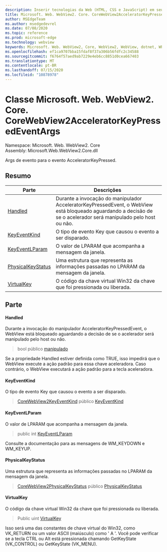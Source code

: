 ```yaml
---
description: Inserir tecnologias da Web (HTML, CSS e JavaScript) em seus aplicativos nativos com o controle WebView2 do Microsoft Edge
title: Microsoft. Web. WebView2. Core. CoreWebView2AcceleratorKeyPressedEventArgs
author: MSEdgeTeam
ms.author: msedgedevrel
ms.date: 07/08/2020
ms.topic: reference
ms.prod: microsoft-edge
ms.technology: webview
keywords: Microsoft. Web. WebView2, Core, WebView2, WebView, dotnet, WPF, WinForms, app, Edge, CoreWebView2, CoreWebView2Controller, controle do navegador, Edge HTML, Microsoft. Web. WebView2. Core. CoreWebView2AcceleratorKeyPressedEventArgs
ms.openlocfilehash: ef1ca9707bba15fdaf8f37a306b56fdfc2c34588
ms.sourcegitcommit: f6764f57aed9ab7229e4eb6cc8851d0cea667403
ms.translationtype: MT
ms.contentlocale: pt-BR
ms.lasthandoff: 07/15/2020
ms.locfileid: "10878978"
---
```

# Classe Microsoft. Web. WebView2. Core. CoreWebView2AcceleratorKeyPressedEventArgs 

Namespace: Microsoft. Web. WebView2. Core \
Assembly: Microsoft.Web.WebView2.Core.dll

Args de evento para o evento AcceleratorKeyPressed.

## Resumo

 Parte                        | Descrições
--------------------------------|---------------------------------------------
[Handled](#handled) | Durante a invocação do manipulador AcceleratorKeyPressedEvent, o WebView está bloqueado aguardando a decisão de se o acelerador será manipulado pelo host ou não.
[KeyEventKind](#keyeventkind) | O tipo de evento Key que causou o evento a ser disparado.
[KeyEventLParam](#keyeventlparam) | O valor de LPARAM que acompanha a mensagem da janela.
[PhysicalKeyStatus](#physicalkeystatus) | Uma estrutura que representa as informações passadas no LPARAM da mensagem da janela.
[VirtualKey](#virtualkey) | O código da chave virtual Win32 da chave que foi pressionada ou liberada.

## Parte

#### Handled 

Durante a invocação do manipulador AcceleratorKeyPressedEvent, o WebView está bloqueado aguardando a decisão de se o acelerador será manipulado pelo host ou não.

> bool público [manipulado](#handled)

Se a propriedade Handled estiver definida como TRUE, isso impedirá que o WebView execute a ação padrão para essa chave aceleradora. Caso contrário, o WebView executará a ação padrão para a tecla aceleradora.

#### KeyEventKind 

O tipo de evento Key que causou o evento a ser disparado.

> [CoreWebView2KeyEventKind](./namespace-microsoft-web-webview2-core.md) público [KeyEventKind](#keyeventkind)

#### KeyEventLParam 

O valor de LPARAM que acompanha a mensagem da janela.

> public int [KeyEventLParam](#keyeventlparam)

Consulte a documentação para as mensagens de WM_KEYDOWN e WM_KEYUP.

#### PhysicalKeyStatus 

Uma estrutura que representa as informações passadas no LPARAM da mensagem da janela.

> [CoreWebView2PhysicalKeyStatus](microsoft-web-webview2-core-corewebview2physicalkeystatus.md) público [PhysicalKeyStatus](#physicalkeystatus)

#### VirtualKey 

O código da chave virtual Win32 da chave que foi pressionada ou liberada.

> Public uint [VirtualKey](#virtualkey)

Isso será uma das constantes de chave virtual do Win32, como VK_RETURN ou um valor ASCII (maiúsculo) como ' A '. Você pode verificar se a tecla CTRL ou Alt está pressionada chamando GetKeyState (VK_CONTROL) ou GetKeyState (VK_MENU).

